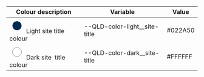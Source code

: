 <table class="qld__table qld__table__col-2-left-border qld__table__color-example qld__table__col-3-left-border" id="table79585"><thead><tr><th class="qld__table__header--width-33" id="table79585r1c1"> Colour description</th><th class="qld__table__header--width-40" id="table79585r1c2">Variable</th><th class="qld__table__header--width-20" id="table79585r1c3">Value</th></tr></thead><tbody><tr><td headers="table79585r1c1"><svg width="40" height="40"><circle cx="20" cy="20" r="12" fill="#022A50" stroke="transparent" stroke-width="1"></circle></svg>
           Light site title colour
        </td><td headers="table79585r1c2">--QLD-color-light__site-title</td><td headers="table79585r1c3">#022A50</td></tr><tr><td headers="table79585r1c1"><svg width="40" height="40"><circle cx="20" cy="20" r="12" fill="#FFFFFF" stroke="#7A7A7A" stroke-width="1"></circle></svg>
           Dark site&nbsp; title colour
        </td><td headers="table79585r1c2">--QLD-color-dark__site-title</td><td headers="table79585r1c3"> #FFFFFF</td></tr></tbody></table>
